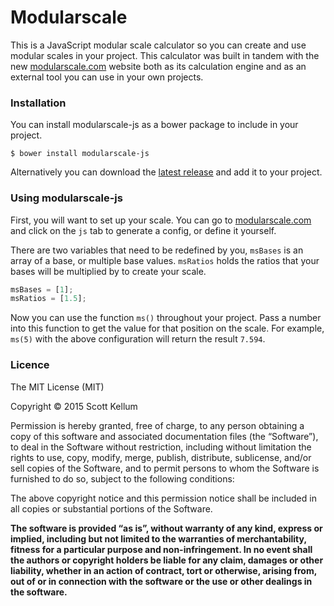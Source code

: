 # Modularscale

This is a JavaScript modular scale calculator so you can create and use modular scales in your project. This calculator was built in tandem with the new [modularscale.com](http://modularscale.com/) website both as its calculation engine and as an external tool you can use in your own projects.

### Installation

You can install modularscale-js as a bower package to include in your project.

```
$ bower install modularscale-js
```

Alternatively you can download the [latest release](https://github.com/modularscale/modularscale-js/releases) and add it to your project.

### Using modularscale-js

First, you will want to set up your scale. You can go to [modularscale.com](http://modularscale.com) and click on the `js` tab to generate a config, or define it yourself.

There are two variables that need to be redefined by you, `msBases` is an array of a base, or multiple base values. `msRatios` holds the ratios that your bases will be multiplied by to create your scale.

```js
msBases = [1];
msRatios = [1.5];
```

Now you can use the function `ms()` throughout your project. Pass a number into this function to get the value for that position on the scale. For example, `ms(5)` with the above configuration will return the result `7.594`.

### Licence

The MIT License (MIT)
 
Copyright © 2015 Scott Kellum
 
Permission is hereby granted, free of charge, to any person obtaining a copy of this software and associated documentation files (the “Software”), to deal in the Software without restriction, including without limitation the rights to use, copy, modify, merge, publish, distribute, sublicense, and/or sell copies of the Software, and to permit persons to whom the Software is furnished to do so, subject to the following conditions:
 
The above copyright notice and this permission notice shall be included in all copies or substantial portions of the Software.

**The software is provided “as is”, without warranty of any kind, express or implied, including but not limited to the warranties of merchantability, fitness for a particular purpose and non-infringement. In no event shall the authors or copyright holders be liable for any claim, damages or other liability, whether in an action of contract, tort or otherwise, arising from, out of or in connection with the software or the use or other dealings in the software.**